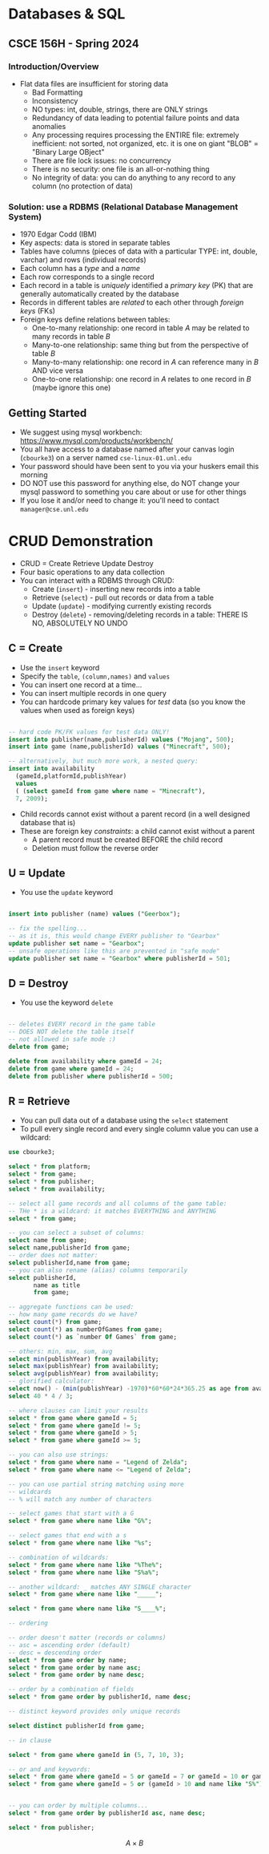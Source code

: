 # Databases & SQL
## CSCE 156H - Spring 2024

### Introduction/Overview

* Flat data files are insufficient for storing data
  * Bad Formatting
  * Inconsistency
  * NO types: int, double, strings, there are ONLY strings
  * Redundancy of data leading to potential failure points and data anomalies
  * Any processing requires processing the ENTIRE file: extremely inefficient: not sorted, not organized, etc. it is one on giant "BLOB" = "Binary Large OBject"
  * There are file lock issues: no concurrency
  * There is no security: one file is an all-or-nothing thing
  * No integrity of data: you can do anything to any record to any column (no protection of data)

### Solution: use a RDBMS (Relational Database Management System)

* 1970 Edgar Codd (IBM)
* Key aspects: data is stored in separate tables
* Tables have columns (pieces of data with a particular TYPE: int, double, varchar) and rows (individual records)
* Each column has a *type* and a *name*
* Each row corresponds to a single record
* Each record in a table is *uniquely* identified a *primary key* (PK) that are generally automatically created by the database
* Records in different tables are *related* to each other through *foreign keys* (FKs)
* Foreign keys define relations between tables:
  * One-to-many relationship: one record in table $A$ may be related to many records in table $B$
  * Many-to-one relationship: same thing but from the perspective of table $B$
  * Many-to-many relationship: one record in $A$ can reference many in $B$ AND vice versa
  * One-to-one relationship: one record in $A$ relates to one record in $B$ (maybe ignore this one)

## Getting Started

* We suggest using mysql workbench: https://www.mysql.com/products/workbench/
* You all have access to a database named after your canvas login (`cbourke3`) on a server named `cse-linux-01.unl.edu`
* Your password should have been sent to you via your huskers email this morning
* DO NOT use this password for anything else, do NOT change your mysql password to something you care about or use for other things
* If you lose it and/or need to change it: you'll need to contact `manager@cse.unl.edu`

# CRUD Demonstration

* CRUD = Create Retrieve Update Destroy
* Four basic operations to any data collection
* You can interact with a RDBMS through CRUD:
    * Create (`insert`) - inserting new records into a table
    * Retrieve (`select`) - pull out records or data from a table
    * Update (`update`) - modifying currently existing records
    * Destroy (`delete`) - removing/deleting records in a table: THERE IS NO, ABSOLUTELY NO UNDO

## C = Create

* Use the `insert` keyword
* Specify the `table`, `(column,names)` and `values`
* You can insert one record at a time...
* You can insert multiple records in one query
* You can hardcode primary key values for *test* data (so you know the values when used as foreign keys)

```sql

-- hard code PK/FK values for test data ONLY!
insert into publisher(name,publisherId) values ("Mojang", 500);
insert into game (name,publisherId) values ("Minecraft", 500);

-- alternatively, but much more work, a nested query:
insert into availability
  (gameId,platformId,publishYear)
  values
  ( (select gameId from game where name = "Minecraft"),
  7, 2009);
```

* Child records cannot exist without a parent record (in a well designed database that is)
* These are foreign key *constraints*: a child cannot exist without a parent
  * A parent record must be created BEFORE the child record
  * Deletion must follow the reverse order

## U = Update

* You use the `update` keyword

```sql

insert into publisher (name) values ("Geerbox");

-- fix the spelling...
-- as it is, this would change EVERY publisher to "Gearbox"
update publisher set name = "Gearbox";
-- unsafe operations like this are prevented in "safe mode"
update publisher set name = "Gearbox" where publisherId = 501;


```

## D = Destroy

* You use the keyword `delete`

```sql

-- deletes EVERY record in the game table
-- DOES NOT delete the table itself
-- not allowed in safe mode :)
delete from game;

delete from availability where gameId = 24;
delete from game where gameId = 24;
delete from publisher where publisherId = 500;
```

## R = Retrieve

* You can pull data out of a database using the `select` statement
* To pull every single record and every single column value you can use a wildcard:

```sql
use cbourke3;

select * from platform;
select * from game;
select * from publisher;
select * from availability;

-- select all game records and all columns of the game table:
-- THe * is a wildcard: it matches EVERYTHING and ANYTHING
select * from game;

-- you can select a subset of columns:
select name from game;
select name,publisherId from game;
-- order does not matter:
select publisherId,name from game;
-- you can also rename (alias) columns temporarily
select publisherId,
       name as title
       from game;

-- aggregate functions can be used:
-- how many game records do we have?
select count(*) from game;
select count(*) as numberOfGames from game;
select count(*) as `number Of Games` from game;

-- others: min, max, sum, avg
select min(publishYear) from availability;
select max(publishYear) from availability;
select avg(publishYear) from availability;
-- glorified calculator:
select now() - (min(publishYear) -1970)*60*60*24*365.25 as age from availability;
select 40 * 4 / 3;

-- where clauses can limit your results
select * from game where gameId = 5;
select * from game where gameId != 5;
select * from game where gameId > 5;
select * from game where gameId >= 5;

-- you can also use strings:
select * from game where name = "Legend of Zelda";
select * from game where name <= "Legend of Zelda";

-- you can use partial string matching using more
-- wildcards
-- % will match any number of characters

-- select games that start with a G
select * from game where name like "G%";

-- select games that end with a s
select * from game where name like "%s";

-- combination of wildcards:
select * from game where name like "%The%";
select * from game where name like "S%a%";

-- another wildcard: _ matches ANY SINGLE character
select * from game where name like "_____";

select * from game where name like "S____%";

-- ordering

-- order doesn't matter (records or columns)
-- asc = ascending order (default)
-- desc = descending order
select * from game order by name;
select * from game order by name asc;
select * from game order by name desc;

-- order by a combination of fields
select * from game order by publisherId, name desc;

-- distinct keyword provides only unique records

select distinct publisherId from game;

-- in clause

select * from game where gameId in (5, 7, 10, 3);

-- or and and keywords:
select * from game where gameId = 5 or gameId = 7 or gameId = 10 or gameId = 3;
select * from game where gameId = 5 or (gameId > 10 and name like "S%");


-- you can order by multiple columns...
select * from game order by publisherId asc, name desc;

select * from publisher;


```


$$A \times B$$

```text









```
